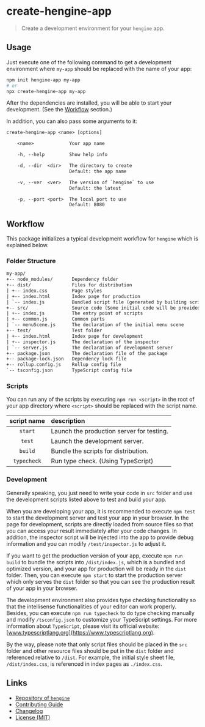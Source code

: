 # create-hengine-app

> Create a development environment for your `hengine` app.

## Usage

Just execute one of the following command to get a development environment where `my-app` should be replaced with the name of your app:

```bash
npm init hengine-app my-app
# or
npx create-hengine-app my-app
```

After the dependencies are installed, you will be able to start your development. (See the [Workflow](#workflow) section.)

In addition, you can also pass some arguments to it:

```txt
create-hengine-app <name> [options]

    <name>             Your app name

    -h, --help         Show help info

    -d, --dir  <dir>   The directory to create
                       Default: the app name

    -v, --ver  <ver>   The version of `hengine` to use
                       Default: the latest

    -p, --port <port>  The local port to use
                       Default: 8080
```

## Workflow

This package initializes a typical development workflow for `hengine` which is explained below.

### Folder Structure

```txt
my-app/
+-- node_modules/       Dependency folder
+-- dist/               Files for distribution
| +-- index.css         Page styles
| +-- index.html        Index page for production
| `-- index.js          Bundled script file (generated by building script)
+-- src/                Source code (Some initial code will be provided)
| +-- index.js          The entry point of scripts
| +-- common.js         Common parts
| `-- menuScene.js      The declaration of the initial menu scene
+-- test/               Test folder
| +-- index.html        Index page for development
| +-- inspector.js      The declaration of the inspector
| `-- server.js         The declaration of development server
+-- package.json        The declaration file of the package
+-- package-lock.json   Dependency lock file
+-- rollup.config.js    Rollup config file
`-- tsconfig.json       TypeScript config file
```

### Scripts

You can run any of the scripts by executing `npm run <script>` in the root of your app directory where `<script>` should be replaced with the script name.

| script name | description                               |
|:-----------:|:------------------------------------------|
|   `start`   | Launch the production server for testing. |
|   `test`    | Launch the development server.            |
|   `build`   | Bundle the scripts for distribution.      |
| `typecheck` | Run type check. (Using TypeScript)        |

### Development

Generally speaking, you just need to write your code in `src` folder and use the development scripts listed above to test and build your app.

When you are developing your app, it is recommended to execute `npm test` to start the development server and test your app in your browser. In the page for development, scripts are directly loaded from source files so that you can access your result immediately after your code changes. In addition, the inspector script will be injected into the app to provide debug information and you can modify `/test/inspector.js` to adjust it.

If you want to get the production version of your app, execute `npm run build` to bundle the scripts into `/dist/index.js`, which is a bundled and optimized version, and your app for production will be ready in the `dist` folder. Then, you can execute `npm start` to start the production server which only serves the `dist` folder so that you can see the production result of your app in your browser.

The development environment also provides type checking functionality so that the intellisense functionalities of your editor can work properly. Besides, you can execute `npm run typecheck` to do type checking manually and modify `/tsconfig.json` to customize your TypeScript settings. For more information about `TypeScript`, please visit its official website: [www.typescriptlang.org](https://www.typescriptlang.org).

By the way, please note that only script files should be placed in the `src` folder and other resource files should be put in the `dist` folder and referenced relative to `/dist`. For example, the initial style sheet file, `/dist/index.css`, is referenced in index pages as `./index.css`.

## Links

- [Repository of `hengine`](https://github.com/huang2002/hengine)
- [Contributing Guide](./CONTRIBUTING.md)
- [Changelog](./CHANGELOG.md)
- [License (MIT)](./LICENSE)
